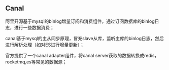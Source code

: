 ## Canal
阿里开源基于mysql的binlog增量订阅和消费组件，通过订阅数据库的binlog日志，进行一些数据消费；

canal基于mysql的主从同步原理，冒充slave从库，监听主库的binlog日志，然后进行解析处理（如对ES进行增量更新）；

官方提供了一个canal adapter组件，将canal server获取的数据转换成redis，rocketmq,es等常见的数据源；